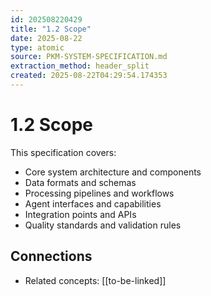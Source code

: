 ```yaml
---
id: 202508220429
title: "1.2 Scope"
date: 2025-08-22
type: atomic
source: PKM-SYSTEM-SPECIFICATION.md
extraction_method: header_split
created: 2025-08-22T04:29:54.174353
---
```


# 1.2 Scope

This specification covers:
- Core system architecture and components
- Data formats and schemas
- Processing pipelines and workflows
- Agent interfaces and capabilities
- Integration points and APIs
- Quality standards and validation rules

## Connections
- Related concepts: [[to-be-linked]]
